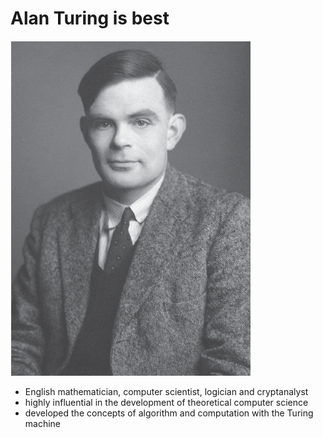 # Alan Turing is best

![](img/turing.png)

* English mathematician, computer scientist, logician and  cryptanalyst
* highly influential in the development of theoretical computer science
* developed the concepts of algorithm and computation with the Turing machine



